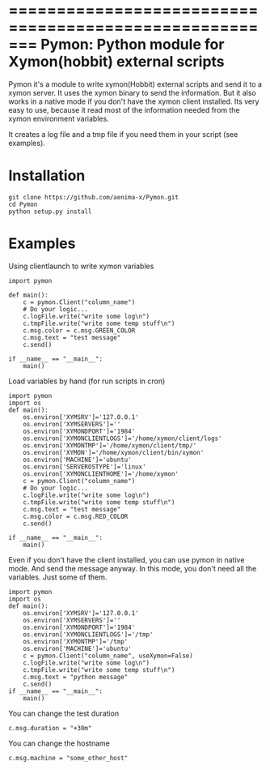=======================================================
Pymon: Python module for Xymon(hobbit) external scripts
=======================================================

Pymon it's a module to write xymon(Hobbit) external scripts and send it to a xymon server.
It uses the xymon binary to send the information. But it also works in a native mode if you don't have the xymon client installed.
Its very easy to use, because it read most of the information needed from the xymon environment variables.

It creates a log file and a tmp file if you need them in your script (see examples).


Installation
========
```
git clone https://github.com/aenima-x/Pymon.git
cd Pymon
python setup.py install
```

Examples
========
Using clientlaunch to write xymon variables
```
import pymon

def main():
    c = pymon.Client("column_name")
    # Do your logic...
    c.logFile.write("write some log\n")
    c.tmpFile.write("write some temp stuff\n")
    c.msg.color = c.msg.GREEN_COLOR
    c.msg.text = "test message"
    c.send()

if __name__ == "__main__":
    main()
```

Load variables by hand (for run scripts in cron)
```
import pymon
import os
def main():
    os.environ['XYMSRV']='127.0.0.1'
    os.environ['XYMSERVERS']=''
    os.environ['XYMONDPORT']='1984'
    os.environ['XYMONCLIENTLOGS']='/home/xymon/client/logs'
    os.environ['XYMONTMP']='/home/xymon/client/tmp/'
    os.environ['XYMON']='/home/xymon/client/bin/xymon'
    os.environ['MACHINE']='ubuntu'
    os.environ['SERVEROSTYPE']='linux'
    os.environ['XYMONCLIENTHOME']='/home/xymon'
    c = pymon.Client("column_name")
    # Do your logic...
    c.logFile.write("write some log\n")
    c.tmpFile.write("write some temp stuff\n")
    c.msg.text = "test message"
    c.msg.color = c.msg.RED_COLOR
    c.send()

if __name__ == "__main__":
    main()
```

Even if you don't have the client installed, you can use pymon in native mode.
And send the message anyway.
In this mode, you don't need all the variables. Just some of them.

```
import pymon
import os
def main():
    os.environ['XYMSRV']='127.0.0.1'
    os.environ['XYMSERVERS']=''
    os.environ['XYMONDPORT']='1984'
    os.environ['XYMONCLIENTLOGS']='/tmp'
    os.environ['XYMONTMP']='/tmp'
    os.environ['MACHINE']='ubuntu'
    c = pymon.Client("column_name", useXymon=False)
    c.logFile.write("write some log\n")
    c.tmpFile.write("write some temp stuff\n")
    c.msg.text = "python message"
    c.send()
if __name__ == "__main__":
    main()
```

You can change the test duration
```
c.msg.duration = "+30m"
```

You can change the hostname
```
c.msg.machine = "some_other_host"
```
